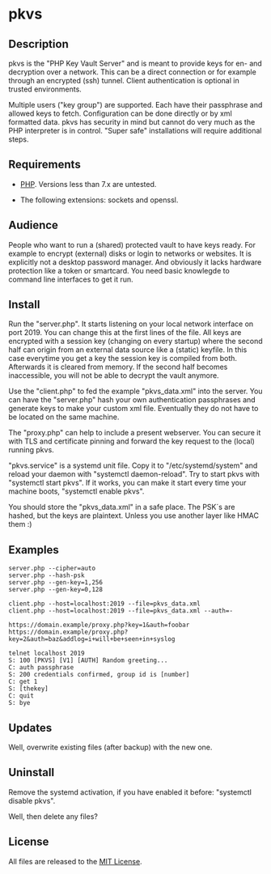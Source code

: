 # pkvs

## Description

pkvs is the "PHP Key Vault Server" and is meant to provide keys for
en- and decryption over a network. This can be a direct connection or
for example through an encrypted (ssh) tunnel. Client authentication
is optional in trusted environments.

Multiple users ("key group") are supported. Each have their passphrase
and allowed keys to fetch. Configuration can be done directly or by
xml formatted data. pkvs has security in mind but cannot do very much
as the PHP interpreter is in control. "Super safe" installations will
require additional steps.

## Requirements

* [PHP](http://www.php.net/). Versions less than 7.x are untested.

* The following extensions: sockets and openssl.

## Audience

People who want to run a (shared) protected vault to have keys ready. For
example to encrypt (external) disks or login to networks or websites. It is
explicitly not a desktop password manager. And obviously it lacks hardware
protection like a token or smartcard. You need basic knowlegde to command
line interfaces to get it run.

## Install

Run the "server.php". It starts listening on your local network interface
on port 2019. You can change this at the first lines of the file. All keys
are encrypted with a session key (changing on every startup) where the second
half can origin from an external data source like a (static) keyfile.
In this case everytime you get a key the session key is compiled from both.
Afterwards it is cleared from memory. If the second half becomes inaccessible,
you will not be able to decrypt the vault anymore.

Use the "client.php" to fed the example "pkvs_data.xml" into the server. You
can have the "server.php" hash your own authentication passphrases and generate
keys to make your custom xml file. Eventually they do not have to be located on
the same machine.

The "proxy.php" can help to include a present webserver. You can secure it
with TLS and certificate pinning and forward the key request to the (local)
running pkvs.

"pkvs.service" is a systemd unit file. Copy it to "/etc/systemd/system" and
reload your daemon with "systemctl daemon-reload". Try to start pkvs with
"systemctl start pkvs". If it works, you can make it start every time your
machine boots, "systemctl enable pkvs".

You should store the "pkvs_data.xml" in a safe place. The PSK´s are hashed,
but the keys are plaintext. Unless you use another layer like HMAC them :)

## Examples

```
server.php --cipher=auto
server.php --hash-psk
server.php --gen-key=1,256
server.php --gen-key=0,128

client.php --host=localhost:2019 --file=pkvs_data.xml
client.php --host=localhost:2019 --file=pkvs_data.xml --auth=-

https://domain.example/proxy.php?key=1&auth=foobar
https://domain.example/proxy.php?key=2&auth=baz&addlog=i+will+be+seen+in+syslog

telnet localhost 2019
S: 100 [PKVS] [V1] [AUTH] Random greeting...
C: auth passphrase
S: 200 credentials confirmed, group id is [number]
C: get 1
S: [thekey]
C: quit
S: bye
```

## Updates

Well, overwrite existing files (after backup) with the new one.

## Uninstall

Remove the systemd activation, if you have enabled it before: "systemctl disable pkvs".

Well, then delete any files?

## License

All files are released to the [MIT License](https://github.com/AnanasPfirsichSaft/pkvs/blob/master/LICENSE).
